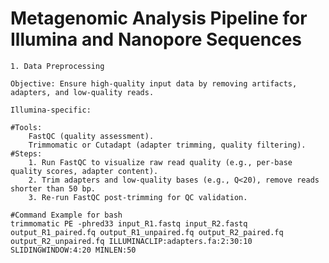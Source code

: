 # Metagenomic Analysis Pipeline for Illumina and Nanopore Sequences
    1. Data Preprocessing

    Objective: Ensure high-quality input data by removing artifacts, adapters, and low-quality reads.

    Illumina-specific:

    #Tools: 
        FastQC (quality assessment).
        Trimmomatic or Cutadapt (adapter trimming, quality filtering).
    #Steps:
        1. Run FastQC to visualize raw read quality (e.g., per-base quality scores, adapter content).
        2. Trim adapters and low-quality bases (e.g., Q<20), remove reads shorter than 50 bp.
        3. Re-run FastQC post-trimming for QC validation.
    
    #Command Example for bash
    trimmomatic PE -phred33 input_R1.fastq input_R2.fastq output_R1_paired.fq output_R1_unpaired.fq output_R2_paired.fq output_R2_unpaired.fq ILLUMINACLIP:adapters.fa:2:30:10 SLIDINGWINDOW:4:20 MINLEN:50
